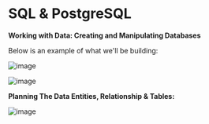 # SQL & PostgreSQL

**Working with Data: Creating and Manipulating Databases**

Below is an example of what we'll be building:


![image](https://github.com/CharityO3/SQL-PostgreSQL/assets/79048698/d522f3e3-3784-445f-8cf7-ef281521129b)



![image](https://github.com/CharityO3/SQL-PostgreSQL/assets/79048698/f9bbb959-61cf-47ba-8bef-77f69ce83565)




**Planning The Data Entities, Relationship & Tables:**


![image](https://github.com/CharityO3/SQL-PostgreSQL/assets/79048698/eb678d7e-8ff2-4d0a-8405-72510d0173ae)

